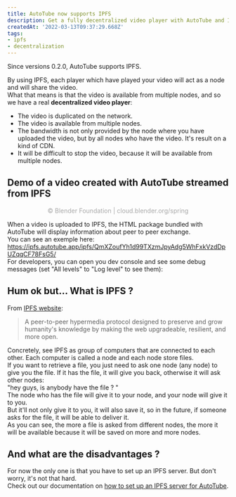 ```yaml
---
title: AutoTube now supports IPFS 
description: Get a fully decentralized video player with AutoTube and IPFS.
createdAt: '2022-03-13T09:37:29.668Z' 
tags:
- ipfs
- decentralization
---
```


Since versions 0.2.0, AutoTube supports IPFS.  

By using IPFS, each player which have played your video will act as a node and will share the video.   
What that means is that the video is available from multiple nodes, and so we have a real **decentralized video player**:
- The video is duplicated on the network.
- The video is available from multiple nodes.
- The bandwidth is not only provided by the node where you have uploaded the video, but by all nodes who have the video. It's result on a kind of CDN.
- It will be difficult to stop the video, because it will be available from multiple nodes.

## Demo of a video created with AutoTube streamed from IPFS 

<AutotubePlayer :ratio="2.387" src="https://ipfs.autotube.app/ipfs/QmNWm1a4YZ9p4CJMv6CPJ4PoNDs1jvUFzWTjPDTSeTxPtA">

</AutotubePlayer>
<p style="text-align: center; font-size: 0.875rem; color: darkgrey">© Blender Foundation | cloud.blender.org/spring</p>

When a video is uploaded to IPFS, the HTML package bundled with AutoTube will display information about peer to peer
exchange.  
You can see an exemple here: https://ipfs.autotube.app/ipfs/QmXZoufYh1d99TXzmJpyAdg5WhFxkVzdDpUZqqCF78FsG5/  
For developers, you can open you dev console and see some debug messages (set "All levels" to "Log level" to see them):


## Hum ok but... What is IPFS ?

From [IPFS website](https://ipfs.io/):

> A peer-to-peer hypermedia protocol
> designed to preserve and grow humanity's knowledge
> by making the web upgradeable, resilient, and more open.

Concretely, see IPFS as group of computers that are connected to each other. Each computer is called a node and each
node store files.  
If you want to retrieve a file, you just need to ask one node (any node) to give you the file. If it has the file, it
will give you back, otherwise it will ask other nodes:  
"hey guys, is anybody have the file ? "  
The node who has the file will give it to your node, and your node will give it to you.  
But it'll not only give it to you, it will also save it, so in the future, if someone asks for the file, it will be able to
deliver it.  
As you can see, the more a file is asked from different nodes, the more it will be available because it will be saved on
more and more nodes.


## And what are the disadvantages ?
For now the only one is that you have to set up an IPFS server.
But don't worry, it's not that hard.  
Check out our documentation on [how to set up an IPFS server for AutoTube](/docs/setup-ipfs-server).

